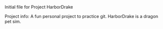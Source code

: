 Initial file for Project HarborDrake

Project info:
A fun personal project to practice git. HarborDrake is a dragon pet sim.
